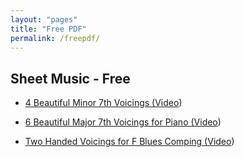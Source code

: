 ```yaml
---
layout: "pages"
title: "Free PDF"
permalink: /freepdf/
---
```


## Sheet Music - Free

- <a href="../assets/pdf/4Beautiful Minor7th Chords.pdf" target="_blank" download>
    4 Beautiful Minor 7th Voicings
    (<a href="https://youtu.be/tweaLB_aYgk" target="_blank">Video</a>)
</a>


- <a href="../assets/pdf/6 Beautiful Major 7th Voicings for Piano.pdf" target="_blank" download>
    6 Beautiful Major 7th Voicings for Piano
    (<a href="https://youtu.be/FzFflKhrjog" target="_blank">Video</a>)
</a>

- <a href="../assets/pdf/Two Handed Voicings for F Blues Comping by JJ Music(전지연).pdf" target="_blank" download>
    Two Handed Voicings for F Blues Comping
    (<a href="https://youtu.be/nBIKGlYgZXs" target="_blank">Video</a>)
</a>
